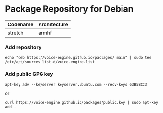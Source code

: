 Package Repository for Debian
=============================

| Codename | Architecture |
|----------|--------------|
| stretch  | armhf        |


### Add repository
```
echo "deb https://voice-engine.github.io/packages/ main" | sudo tee /etc/apt/sources.list.d/voice-engine.list
```

### Add public GPG key
```
apt-key adv --keyserver keyserver.ubuntu.com --recv-keys 63B5BCC3
```
or
```
curl https://voice-engine.github.io/packages/public.key | sudo apt-key add -
```
